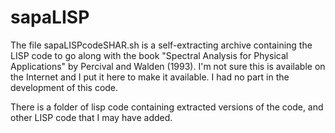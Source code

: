 sapaLISP
========

The file sapaLISPcodeSHAR.sh is a self-extracting archive containing the LISP code to go along with the book "Spectral Analysis for Physical Applications" by Percival and Walden (1993). I'm not sure this is available on the Internet and I put it here to make it available. I had no part in the development of this code. 


There is a folder of lisp code containing extracted versions of the code, and other LISP code that I may have added. 


